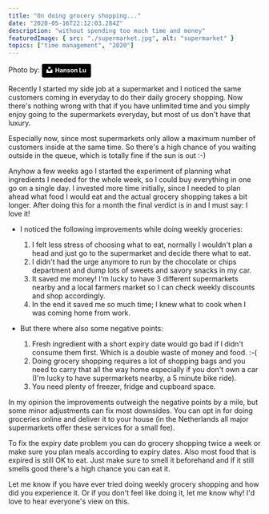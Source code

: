 ```yaml
---
title: "On doing grocery shopping..."
date: "2020-05-16T22:12:03.284Z"
description: "without spending too much time and money"
featuredImage: { src: "./supermarket.jpg", alt: "supermarket" }
topics: ["time management", "2020"]
---
```


Photo by:
    <a style="background-color:black;color:white;text-decoration:none;padding:4px 6px;font-family:-apple-system, BlinkMacSystemFont, &quot;San Francisco&quot;, &quot;Helvetica Neue&quot;, Helvetica, Ubuntu, Roboto, Noto, &quot;Segoe UI&quot;, Arial, sans-serif;font-size:12px;font-weight:bold;line-height:1.2;display:inline-block;border-radius:3px" href="https://unsplash.com/@hansonluu?utm_medium=referral&amp;utm_campaign=photographer-credit&amp;utm_content=creditBadge" target="_blank" rel="noopener noreferrer" title="Download free do whatever you want high-resolution photos from Ocean Ng"><span style="display:inline-block;padding:2px 3px"><svg xmlns="http://www.w3.org/2000/svg" style="height:12px;width:auto;position:relative;vertical-align:middle;top:-2px;fill:white" viewBox="0 0 32 32"><title>unsplash-logo</title><path d="M10 9V0h12v9H10zm12 5h10v18H0V14h10v9h12v-9z"></path></svg></span><span style="display:inline-block;padding:2px 3px">Hanson Lu</span></a>

Recently I started my side job at a supermarket and I noticed the same customers coming in everyday to do their daily grocery shopping. Now there's nothing wrong with that if you have unlimited time and you simply enjoy going to the supermarkets everyday, but most of us don't have that luxury.

Especially now, since most supermarkets only allow a maximum number of customers inside at the same time. So there's a high chance of you waiting outside in the queue, which is totally fine if the sun is out :-)

Anyhow a few weeks ago I started the experiment of planning what ingredients I needed for the whole week, so I could buy everything in one go on a single day. I invested more time initially, since I needed to plan ahead what food I would eat and the actual grocery shopping takes a bit longer. After doing this for a month the final verdict is in and I must say: I love it!

- I noticed the following improvements while doing weekly groceries:
 
  1. I felt less stress of choosing what to eat, normally I wouldn't plan a head and just go to the supermarket and decide there what to eat.
  2. I didn't had the urge anymore to run by the chocolate or chips department and dump lots of sweets and savory snacks in my car.
   3. It saved me money! I'm lucky to have 3 different supermarkets nearby and a local farmers market so I can check weekly discounts and shop accordingly. 
   4. In the end it saved me so much time; I knew what to cook when I was coming home from work.


- But there where also some negative points:

   1. Fresh ingredient with a short expiry date would go bad if I didn't consume them first. Which is a double waste of money and food. :-(
   2. Doing grocery shopping requires a lot of shopping bags and you need to carry that all the way home especially if you don't own a car (I'm lucky to have supermarkets nearby, a 5 minute bike ride).
   3. You need plenty of freezer, fridge and cupboard space.

In my opinion the improvements outweigh the negative points by a mile, but some minor adjustments can fix most downsides. You can opt in for doing groceries online and deliver it to your house (in the Netherlands all major supermarkets offer these services for a small fee).

To fix the expiry date problem you can do grocery shopping twice a week or make sure you plan meals according to expiry dates. Also most food that is expired is still OK to eat. Just make sure to smell it beforehand and if it still smells good there's a high chance you can eat it.

Let me know if you have ever tried doing weekly grocery shopping and how did you experience it. Or if you don't feel like doing it, let me know why! I'd love to hear everyone's view on this. 